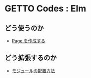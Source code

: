 # GETTO Codes : Elm

## どう使うのか

- [Page を作成する](use/page.md)


## どう拡張するのか

- [モジュールの配置方法](extend/module.md)
